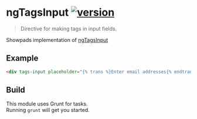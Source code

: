 # ngTagsInput [![version](http://img.shields.io/badge/version-1.0.0-brightgreen.svg?style=flat)]()

> Directive for making tags in input fields.

Showpads implementation of [ngTagsInput](http://mbenford.github.io/ngTagsInput)

## Example

```html
<div tags-input placeholder="{% trans %}Enter email addresses{% endtrans %}" ng-model="shareData.recipients"></div>
```

## Build
This module uses Grunt for tasks.    
Running `grunt` will get you started.    